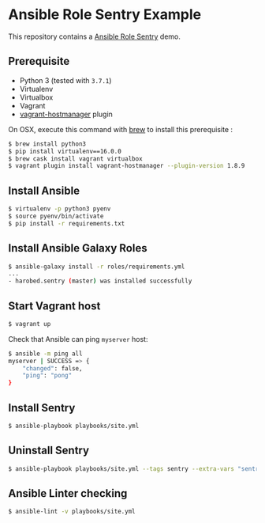 # Ansible Role Sentry Example

This repository contains a [Ansible Role Sentry](https://github.com/harobed/ansible-role-sentry) demo.

## Prerequisite

- Python 3 (tested with `3.7.1`)
- Virtualenv
- Virtualbox
- Vagrant
- [vagrant-hostmanager](https://github.com/devopsgroup-io/vagrant-hostmanager) plugin

On OSX, execute this command with [brew](https://brew.sh/index_fr.html) to install this prerequisite :

```sh
$ brew install python3
$ pip install virtualenv==16.0.0
$ brew cask install vagrant virtualbox
$ vagrant plugin install vagrant-hostmanager --plugin-version 1.8.9
```

## Install Ansible

```sh
$ virtualenv -p python3 pyenv
$ source pyenv/bin/activate
$ pip install -r requirements.txt
```

## Install Ansible Galaxy Roles

```sh
$ ansible-galaxy install -r roles/requirements.yml
...
- harobed.sentry (master) was installed successfully
```

## Start Vagrant host

```sh
$ vagrant up
```

Check that Ansible can ping `myserver` host:

```sh
$ ansible -m ping all
myserver | SUCCESS => {
    "changed": false,
    "ping": "pong"
}
```

## Install Sentry

```sh
$ ansible-playbook playbooks/site.yml
```


## Uninstall Sentry

```sh
$ ansible-playbook playbooks/site.yml --tags sentry --extra-vars "sentry_uninstall=true"
```


## Ansible Linter checking

```sh
$ ansible-lint -v playbooks/site.yml
```
